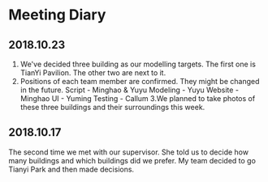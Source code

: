 # Meeting Diary

##  2018.10.23
  1. We've decided three building as our modelling targets.  The first one is TianYi Pavilion. The other two are next to it. 
  2. Positions of each team member are confirmed. They might be changed in the future.
    Script - Minghao & Yuyu 
    Modeling - Yuyu 
    Website - Minghao
    UI - Yuming
    Testing - Callum
  3.We planned to take photos of these three buildings and their surroundings this week.
    
    
##  2018.10.17
  The second time we met with our supervisor. She told us to decide how many buildings and which buildings did we prefer. My team decided
  to go Tianyi Park and then made decisions.
